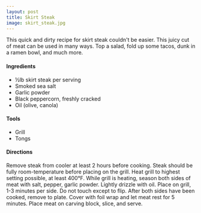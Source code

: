 ```yaml
---
layout: post
title: Skirt Steak
image: skirt_steak.jpg
---
```


This quick and dirty recipe for skirt steak couldn't be easier. This juicy cut of meat can be used in many ways. Top a salad, fold up some tacos, dunk in a ramen bowl, and much more.

#### Ingredients
- ½lb skirt steak per serving
- Smoked sea salt
- Garlic powder
- Black peppercorn, freshly cracked
- Oil (olive, canola)
 
#### Tools

- Grill
- Tongs
 
#### Directions

Remove steak from cooler at least 2 hours before cooking. Steak should be fully room-temperature before placing on the grill. Heat grill to highest setting possible, at least 400°F. While grill is heating, season both sides of meat with salt, pepper, garlic powder. Lightly drizzle with oil. Place on grill, 1-3 minutes per side. Do not touch except to flip. After both sides have been cooked, remove to plate. Cover with foil wrap and let meat rest for 5 minutes. Place meat on carving block, slice, and serve. 
